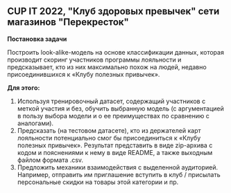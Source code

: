 ## CUP IT 2022, "Клуб здоровых превычек" сети магазинов "Перекресток" 

**Постановка задачи**

Построить look-alike-модель на основе классификации данных, которая производит скоринг участников программы лояльности и предсказывает, кто из них максимально похож
на людей, недавно присоединившихся к «Клубу полезных привычек».

**Для этого:**

1. Используя тренировочный датасет, содержащий участников с меткой участия и без, обучить выбранную модель (с аргументацией в пользу выбора модели и о ее преимуществах по сравнению с аналогами).
2. Предсказать (на тестовом датасете), кто из держателей карт лояльности потенциально смог бы присоединиться к «Клубу полезных привычек». Результат представить в виде
zip-архива с кодом и пояснениями к нему в виде README, а также выходным файлом формата .csv.
3. Предложить механики взаимодействия с выделенной аудиторией. Например, отправить им приглашение вступить в клуб / присылать персональные скидки на товары этой категории и пр. 
